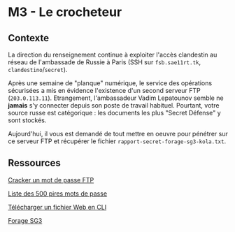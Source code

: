 # M3 - Le crocheteur

## Contexte

La direction du renseignement continue à exploiter l'accès clandestin au réseau de l'ambassade de Russie à Paris (SSH sur ``fsb.sae11rt.tk``, ``clandestino``/``secret``). 

Après une semaine de "planque" numérique, le service des opérations sécurisées a mis en évidence l'existence d'un second serveur FTP (``203.0.113.11``). Etrangement, l'ambassadeur Vadim Lepatounov semble ne **jamais** s'y connecter depuis son poste de travail habituel. Pourtant, votre source russe est catégorique : les documents les plus "Secret Défense" y sont stockés. 

Aujourd'hui, il vous est demandé de tout mettre en oeuvre pour pénétrer sur ce serveur FTP et récupérer le fichier ``rapport-secret-forage-sg3-kola.txt``.

## Ressources

[Cracker un mot de passe FTP](https://linuxhint.com/bruteforce_ssh_ftp/)

[Liste des 500 pires mots de passe](https://github.com/danielmiessler/SecLists/blob/master/Passwords/Common-Credentials/500-worst-passwords.txt)

[Télécharger un fichier Web en CLI](https://doc.ubuntu-fr.org/wget)

[Forage SG3](https://fr.wikipedia.org/wiki/Forage_sg3)